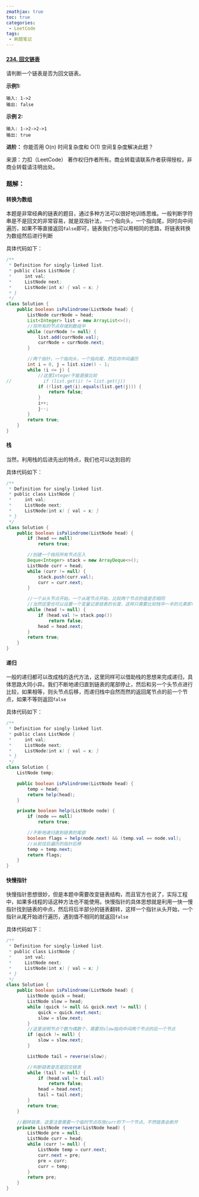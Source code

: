 ```yaml
---
zmathjax: true
toc: true
categories:
 - LeetCode
tags:
 - 刷题笔记
---
```


#### [234. 回文链表](https://leetcode-cn.com/problems/palindrome-linked-list/)

请判断一个链表是否为回文链表。

<!--more-->

 **示例1:**

```
输入: 1->2
输出: false
```

**示例 2:**

```
输入: 1->2->2->1
输出: true
```

**进阶：**
你能否用 O(n) 时间复杂度和 O(1) 空间复杂度解决此题？

来源：力扣（LeetCode）
著作权归作者所有。商业转载请联系作者获得授权，非商业转载请注明出处。

### 题解：

#### 转换为数组

本题是非常经典的链表的题目，通过多种方法可以很好地训练思维。一般判断字符串是不是回文的非常容易，就是双指针法，一个指向头，一个指向尾，同时向中间遍历，如果不等直接返回`false`即可，链表我们也可以用相同的思路，将链表转换为数组然后进行判断

具体代码如下：

```java
/**
 * Definition for singly-linked list.
 * public class ListNode {
 *     int val;
 *     ListNode next;
 *     ListNode(int x) { val = x; }
 * }
 */
class Solution {
    public boolean isPalindrome(ListNode head) {
        ListNode currNode = head;
        List<Integer> list = new ArrayList<>();
        //将所有的节点存储到数组中
        while (currNode != null) {
            list.add(currNode.val);
            currNode = currNode.next;
        }

        //两个指针，一个指向头，一个指向尾，然后向中间遍历
        int i = 0, j = list.size() - 1;
        while (i <= j) {
            //这里Integer不能直接比较
//            if (list.get(i) != list.get(j))
            if (!list.get(i).equals(list.get(j))) {
                return false;
            }
            i++;
            j--;
        }
        return true;
    }
}
```

#### 栈

当然，利用栈的后进先出的特点，我们也可以达到目的

具体代码如下：

```java
/**
 * Definition for singly-linked list.
 * public class ListNode {
 *     int val;
 *     ListNode next;
 *     ListNode(int x) { val = x; }
 * }
 */
class Solution {
    public boolean isPalindrome(ListNode head) {
        if (head == null)
            return true;

        //创建一个栈将所有节点压入
        Deque<Integer> stack = new ArrayDeque<>();
        ListNode curr = head;
        while (curr != null) {
            stack.push(curr.val);
            curr = curr.next;
        }

        //一个从头节点开始，一个从尾节点开始，比较两个节点的值是否相同
        //当然这里也可以设置一个变量记录链表的长度，这样只需要比较栈中一半的元素即可
        while (head != null) {
            if (head.val != stack.pop())
                return false;
            head = head.next;
        }
        return true;
    }
}
```

#### 递归

一般的递归都可以改成栈的迭代方法，这里同样可以借助栈的思想来完成递归，具体思路大同小异。我们不断地递归直到链表的尾部停止，然后和另一个头节点进行比较，如果相等，则头节点后移，而递归栈中自然而然的返回尾节点的前一个节点，如果不等则返回`false`

具体代码如下：

```java
/**
 * Definition for singly-linked list.
 * public class ListNode {
 *     int val;
 *     ListNode next;
 *     ListNode(int x) { val = x; }
 * }
 */
class Solution {
    ListNode temp;

    public boolean isPalindrome(ListNode head) {
        temp = head;
        return help(head);
    }

    private boolean help(ListNode node) {
        if (node == null)
            return true;

        //不断地递归直到链表的尾部
        boolean flags = help(node.next) && (temp.val == node.val);
        //从前往后遍历的指针后移
        temp = temp.next;
        return flags;
    }
}
```

#### 快慢指针

快慢指针思想很妙，但是本题中需要改变链表结构，而且官方也说了，实际工程中，如果多线程的话这种方法也不能使用。快慢指针的具体思想就是利用一快一慢指针找到链表的中点，然后将后半部分的链表翻转，这样一个指针从头开始，一个指针从尾开始进行遍历，遇到值不相同的就返回`false`

具体代码如下：

```java
/**
 * Definition for singly-linked list.
 * public class ListNode {
 *     int val;
 *     ListNode next;
 *     ListNode(int x) { val = x; }
 * }
 */
class Solution {
    public boolean isPalindrome(ListNode head) {
        ListNode quick = head;
        ListNode slow = head;
        while (quick != null && quick.next != null) {
            quick = quick.next.next;
            slow = slow.next;
        }
        //这里说明节点个数为偶数个，需要将slow指向中间两个节点的后一个节点
        if (quick != null) {
            slow = slow.next;
        }

        ListNode tail = reverse(slow);

        //判断链表是否是回文链表
        while (tail != null) {
            if (head.val != tail.val)
                return false;
            head = head.next;
            tail = tail.next;
        }
        return true;
    }

    //翻转链表，这里注意需要一个临时节点存放curr的下一个节点，不然链表会断开
    private ListNode reverse(ListNode head) {
        ListNode pre = null;
        ListNode curr = head;
        while (curr != null) {
            ListNode temp = curr.next;
            curr.next = pre;
            pre = curr;
            curr = temp;
        }
        return pre;
    }
}
```


